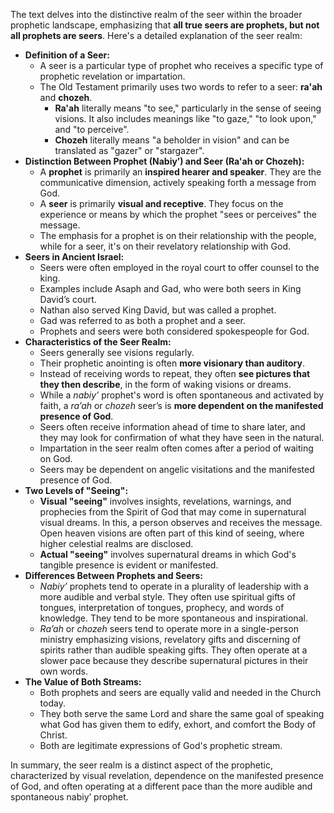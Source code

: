 The text delves into the distinctive realm of the seer within the broader prophetic landscape, emphasizing that **all true seers are prophets, but not all prophets are seers**. Here's a detailed explanation of the seer realm:

*   **Definition of a Seer:**
    *   A seer is a particular type of prophet who receives a specific type of prophetic revelation or impartation.
    *   The Old Testament primarily uses two words to refer to a seer: **ra'ah** and **chozeh**.
        *   **Ra'ah** literally means "to see," particularly in the sense of seeing visions. It also includes meanings like "to gaze," "to look upon," and "to perceive".
        *   **Chozeh** literally means "a beholder in vision" and can be translated as "gazer" or "stargazer".
*   **Distinction Between Prophet (Nabiy’) and Seer (Ra'ah or Chozeh):**
    *   A **prophet** is primarily an **inspired hearer and speaker**. They are the communicative dimension, actively speaking forth a message from God.
    *   A **seer** is primarily **visual and receptive**. They focus on the experience or means by which the prophet "sees or perceives" the message.
    *   The emphasis for a prophet is on their relationship with the people, while for a seer, it's on their revelatory relationship with God.
*   **Seers in Ancient Israel:**
    *   Seers were often employed in the royal court to offer counsel to the king.
    *   Examples include Asaph and Gad, who were both seers in King David’s court.
    *   Nathan also served King David, but was called a prophet.
    *   Gad was referred to as both a prophet and a seer.
    *   Prophets and seers were both considered spokespeople for God.
*   **Characteristics of the Seer Realm:**
    *   Seers generally see visions regularly.
    *   Their prophetic anointing is often **more visionary than auditory**.
    *   Instead of receiving words to repeat, they often **see pictures that they then describe**, in the form of waking visions or dreams.
    *   While a *nabiy’* prophet's word is often spontaneous and activated by faith, a *ra’ah* or *chozeh* seer’s is **more dependent on the manifested presence of God**.
    *   Seers often receive information ahead of time to share later, and they may look for confirmation of what they have seen in the natural.
    *   Impartation in the seer realm often comes after a period of waiting on God.
    *   Seers may be dependent on angelic visitations and the manifested presence of God.
*   **Two Levels of "Seeing":**
    *   **Visual "seeing"** involves insights, revelations, warnings, and prophecies from the Spirit of God that may come in supernatural visual dreams. In this, a person observes and receives the message. Open heaven visions are often part of this kind of seeing, where higher celestial realms are disclosed.
    *   **Actual "seeing"** involves supernatural dreams in which God's tangible presence is evident or manifested.
*   **Differences Between Prophets and Seers:**
    *   *Nabiy’* prophets tend to operate in a plurality of leadership with a more audible and verbal style. They often use spiritual gifts of tongues, interpretation of tongues, prophecy, and words of knowledge. They tend to be more spontaneous and inspirational.
    *   *Ra’ah* or *chozeh* seers tend to operate more in a single-person ministry emphasizing visions, revelatory gifts and discerning of spirits rather than audible speaking gifts. They often operate at a slower pace because they describe supernatural pictures in their own words.
*   **The Value of Both Streams:**
    *   Both prophets and seers are equally valid and needed in the Church today.
    *   They both serve the same Lord and share the same goal of speaking what God has given them to edify, exhort, and comfort the Body of Christ.
    *   Both are legitimate expressions of God's prophetic stream.

In summary, the seer realm is a distinct aspect of the prophetic, characterized by visual revelation, dependence on the manifested presence of God, and often operating at a different pace than the more audible and spontaneous nabiy’ prophet.
